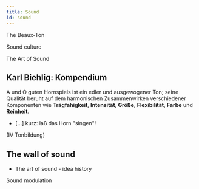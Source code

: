 ```yaml
---
title: Sound
id: sound
---
```


The Beaux-Ton

Sound culture


The Art of Sound

## Karl Biehlig: Kompendium

A und O guten Hornspiels ist ein edler und ausgewogener Ton; seine Qualität beruht auf dem harmonischen Zusammenwirken verschiedener Komponenten wie **Trägfahigkeit**, **Intensität**, **Größe**, **Flexibilität**, **Farbe** und **Reinheit**.

- [...] kurz: laß das Horn "singen"!

(IV Tonbildung)

## The wall of sound


- The art of sound - idea history

Sound modulation
